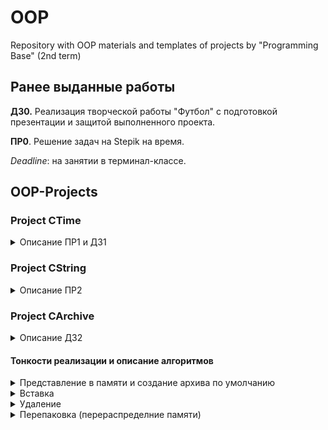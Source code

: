 # OOP
Repository with OOP materials and templates of projects by "Programming Base" (2nd term)

## Ранее выданные работы

**ДЗ0.** Реализация творческой работы "Футбол" с подготовкой презентации и защитой выполненного проекта.

**ПР0**. Решение задач на Stepik на время. 

*Deadline*: на занятии в терминал-классе.

## OOP-Projects

### Project CTime

<details close>

  <summary>Описание ПР1 и ДЗ1 </summary>

  **ПР1**. В соответствии с файлом TC №3 GITHUB (Materials) выложить свой первый код. 
  *Deadline*: **5 марта** в терминал-классе.
  
  **ДЗ1**.
  
  *Шаг 1.* Завершить разработку класса CTime (Время).
  
  *Шаг 2.* Создать pull request и получить ревью от двух одногруппников - запросить после этого ревью от меня (@UsovaMA).
  
  *Шаг 3.* По аналогии создать и разработать класс CDate (Дата) в другой ветке разработки (создавать новую ветку следует находясь в главной ветке!).
  
  *Шаг 4.* Создать еще один pull request и получить ревью от двух одногруппников - запросить после этого ревью от меня (@UsovaMA).
  
  *Требования:*
  * код должен быть реализован на С++ с соблюдением концепций ООП,
  * в процессе работы качественно вести историю в коммитах.
  *Deadline*: 1 неделя (до **12 марта**).

</details>  

### Project CString

<details close>

  <summary>Описание ПР2 </summary>

  **ПР2**. Реализовать класс Строка, используя выложенный шаблон
  * [string.h](https://github.com/UsovaMA/OOP/blob/main/OOP-Projects/CString/string.h)
  * [string.cpp](https://github.com/UsovaMA/OOP/blob/main/OOP-Projects/CString/string.cpp)
  * [main.cpp](https://github.com/UsovaMA/OOP/blob/main/OOP-Projects/CString/main.cpp)
  
  *Как работать с задачей:*
  * создать очередную рабочую ветку (находясь в ветке main),
  * скачать файлы-заготовки по ссылкам, создать проект с ними (создать проект, перейти в папку проекта - там будут 3 конфигурационных файла - положить там скаченные файлы, подхватить их в MVS: ПКМ по проекту - Добавить - Существующий элемент),
  * запустить, разобраться с тем, что в проекту уже реализовано.
  
  Далее:
  * раскомментировать очередную функцию из объявления класса в файле string.h,
  * реализовать её в файле string.cpp,
  * написать пару строк кода проверки её работы в файле main.cpp,
  * оформить комментарий к реализованной функции.
  
  *Требования к реализации:*
  * осуществить корректное выставление спецификаторов const (функция не меняет объект this), noexcept (в функции нет исключений) для методов,
  * в процессе реализации оформлять корректно "документацию кода",
  * создавать историю коммитов для github (например, добавлена рализация всех конструкторов, реализованы все варианты функций вставки, ... функций поиска и т.д.),
  * весь написанный функционал должен быть исчерпывающе проверен в функции main(),
  * в конце терминал-класса сделать push всего реализованного за занятие в репозиторий. 
  
  *Deadline*: **12 марта** в терминал-классе начать работу, завершить разработку за 1 неделю (до **19 марта**).

</details> 

### Project CArchive

<details close>
  <summary>Описание ДЗ2 </summary>
  
  **ДЗ2**. Реализовать переосмысление работы «Архив» из 1-го семестра. Использовать шаблон
  * [archive.h](https://github.com/UsovaMA/OOP/blob/main/OOP-Projects/TArchive/archive.h)
  * [utilities.h](https://github.com/UsovaMA/OOP/blob/main/OOP-Projects/TArchive/utilities.h)
  * [main.cpp](https://github.com/UsovaMA/OOP/blob/main/OOP-Projects/TArchive/main.cpp)
  
  *Как работать с задачей:*
  * создать очередную рабочую ветку (находясь в ветке main),
  * скачать файлы-заготовки по ссылкам,
  * собрать проект с файлами шаблона,
  * запустить и посмотреть как он работает (в текущем шаблоне реализована только вставка (п.1) на заданную позицию (п.3) одного элемента (п.1) в качестве примера как грамотно разделять обязанности между функциями и вызывать их в меню с отловом исключений),
  * разобраться как работают те элементы, которые уже написаны в качестве примера.
  
  Далее:
  * раскомментировать очередную функцию из объявления класса в файле archive.h,
  * реализовать её в этом же файле (обратите внимание, объявление и реализация **шаблонных** классов и функций **должны быть в одном файле**!),
  * если это один из основных алгоритмов (вставка, поиск, удаление, замена) или другое действие существующее в меню (например, очистка архива) - найти её место в меню в файле main.cpp, реализовать для её работы отдельно в InputSystem и OutputSystem общение с пользователем для ввода значений для этих алгоритмов или вывода результатов,
  * проверить работоспособность  после добавления очередного пункта меню.
  
  *Требования к реализации:*
  * код должен быть реализован на С++ с соблюдением концепций ООП,
  * осуществлять качественное разделение кода на функции:
  1. одна функция - одно действие,
  2. функции интерфейса (ввода/вывода информации в нужном формате) должны быть реализованы отдельно аналогично примеру с insert в именном пространстве InputSystem/OutputSystem, **в функциях класса-архива НЕ может быть общения с пользователем и вывода сообщений на экран** - это обязанности интерфейса (исключение: функция print(), которая выводит содежимое хранилища на экран),
  * осуществить корректное выставление спецификаторов const (функция не меняет объект this), noexcept (в функции нет исключений), static (функция становится явно статической - https://www.geeksforgeeks.org/what-are-static-functions-in-c/), inline (при компиляции код этой функции будет вставляться на месте вызовов),
  * должно быть продемонстрировано использование перечислений, именных пространств и шаблонных функций в соответствии с примером,
  * должно быть продемонстрировано корректное использование указателей и ссылок (старайтесь повсеместно переходить на использование ссылок, если это коненчно не массив, который передаётся традиционно по указателю),
  * должна быть использована механика исключений (throw) и их обработки (try .. catch), исключения должны быть написаны как минимум везде, где возможны некорректные входные данные,
  * оформить документацию кода,
  * создать качественную историю коммитов для github,
  * реализовать полноценное приложение в main().
  
  *Требования к выводу в меню:*
  1. Меню должно быть понятным и качественно оформленным.
  2. После выполнения любого поиска выводить информацию в понятном виде (функция должна быть реализована в именном пространстве OutputSystem):
  ```
  Matches found: 3, 5, 6, 7, 13
  42441, 112, 24, 333, 426, 333, 333, 333, 335, 426, 42427,
                  ^         ^    ^    ^               
  24, 335, 333, 42427
           ^
  ```        
  Даже если это поиск одного элемента, его также нужно выделить в потоке информации. Советую создать вспомогательную функцию, подсчитывающую количество цифр в числе, а также поиспользовать уже написанные, getCursor, setCursor.
  
  *Прочее:*
  
  Допускается добавление нового (не продуманного в шаблоне) служебного функционала.
  
  *Deadline*: 2 недели (до **26 марта**).

 </details>
   
 #### Тонкости реализации и описание алгоритмов
    
 <details close>
  <summary>Представление в памяти и создание архива по умолчанию</summary>
    
 По умолчанию под архив выделается некоторое фиксированное количество ячеек памяти и считается, что в архиве нет элементов {  } (т.е. состояние всех ячеек empty)
    
  _capacity = 15; _size = 0; _deleted = 0;
  
  _data:
  
  ![image](https://github.com/UsovaMA/OOP/assets/22386453/1fcfeb52-b5ab-4d43-9cc8-a685533201a8)
  
  _states:
  
  ![image](https://github.com/UsovaMA/OOP/assets/22386453/26a908aa-df0e-442e-aa6e-f1f8fddea9da)
  </details>
  
  <details close>
    <summary>Вставка</summary>
      
    При **вставке** элемента он занимает некоторую ячейку состояние ячейки помечается как busy. Например, после вставки в конец элементов 12, 34, 56:
    
    _capacity = 15; _size = 3; _deleted = 0;
    
    _data:
    
    ![image](https://github.com/UsovaMA/OOP/assets/22386453/545eb590-9e9b-46b7-96f6-72075bdfcbd8)
    
    _states:
    
    ![image](https://github.com/UsovaMA/OOP/assets/22386453/7d08dd99-0b22-4898-baec-4956a1a6725b)
      
  </details> 
    
  <details close>
    <summary>Удаление</summary>
    
    При **удалении** элемента из конца _size уменьшается на 1, а статус меняется на empty, во всех остальных случаях удаления статус элемента меняется на deleted и больше ничего не совершается. Например, пусть был архив { 12, 34, 56, 647, 89, 985 }. Удалили элементы с индексом  2 (значение 56) и 5 (значение 985). В результате на экране должно быть { 12, 34, 647, 89 }, но фактически в переменных происходит следующее:
    
    _capacity = 15; _size = 5; _deleted = 1;
    
    _data:  
    
    ![image](https://github.com/UsovaMA/OOP/assets/22386453/92a93acf-ae84-4e3a-90e3-34c6a3f801cb)
    
    _states:
    
    ![image](https://github.com/UsovaMA/OOP/assets/22386453/155ccdb0-0a58-4fb9-92c1-616f37d486ad)
    
    то есть так как элемент 985 был последним его ячейка пометилась как свободная и размер архива уменьшился, в то время как значение 56 просто пометилось удалённым и будет пропускаться при выводе на экран архива.
    
  </details> 
    
  <details close>
    <summary>Перепаковка (перераспределние памяти)</summary>
  
    1. Не хватает памяти для вставки.
    
    Если при попытке добавить элемент архив заполнен (метод full() вернул true, т.е. _capacity == _size):
    
    * архив перестраивается с учетом удалённых элементов
    
    **ДО**
    
    _data: 
    
    ![image](https://github.com/UsovaMA/OOP/assets/22386453/15bf63a5-4000-407a-a56a-54ab6bef676f)
    
    _states:
    
    ![image](https://github.com/UsovaMA/OOP/assets/22386453/f25f7a73-be8d-4f64-a382-0b88a3c542dd)
    
    **ПОСЛЕ**
    
    _data: 
    
    ![image](https://github.com/UsovaMA/OOP/assets/22386453/fb4fde17-468b-4eb7-ad80-a3b400f94c4a)
    
    _states:
    
    ![image](https://github.com/UsovaMA/OOP/assets/22386453/cf7274cc-d19d-4997-8c8e-9fab424c0eca)
    
    * если удалённых элементов нет, то происходит расширение памяти
    
    **ДО**
    
    _data: 
    
    ![image](https://github.com/UsovaMA/OOP/assets/22386453/3decc156-5407-46b9-80d2-4a8bad9dd9f1)
    
    _states:
    
    ![image](https://github.com/UsovaMA/OOP/assets/22386453/08ffde80-97aa-4618-953b-05d2be254b0d)
    
    **ПОСЛЕ**
    
    _data: 
    
    ![image](https://github.com/UsovaMA/OOP/assets/22386453/6be4b32d-5c08-416b-a765-be6a68c393cb)
    
    _states:
    
    ![image](https://github.com/UsovaMA/OOP/assets/22386453/2db2302d-ac9f-4c01-bebd-68f8da2112b7)
    
    2. Если количество удалённых элементов после очередного удаления становится, например, 40% от _size, то следует перестроить массив аналогично первому случаю исключив удаленные элементы.
  </details> 
</details> 
